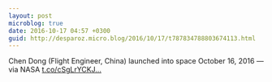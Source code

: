 ```yaml
---
layout: post
microblog: true
date: 2016-10-17 04:57 +0300
guid: http://desparoz.micro.blog/2016/10/17/t787834788803674113.html
---
```

Chen Dong (Flight Engineer, China) launched into space October 16, 2016 — via NASA [t.co/cSgLrYCKJ...](https://t.co/cSgLrYCKJl)
